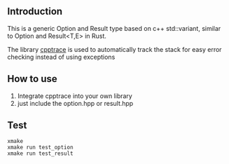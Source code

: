 ## Introduction

This is a generic Option and Result type based on c++ std::variant, similar to Option<T> and Result<T,E> in Rust.

The library [cpptrace](https://github.com/jeremy-rifkin/cpptrace) is used to automatically track the stack for easy error checking instead of using exceptions

## How to use

1. Integrate cpptrace into your own library
2. just include the option.hpp or result.hpp

## Test
```
xmake
xmake run test_option
xmake run test_result
```